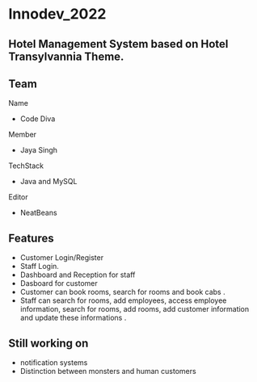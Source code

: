 # Innodev_2022

## Hotel Management System based on Hotel Transylvannia Theme.

## Team
Name
- Code Diva

Member
- Jaya Singh

TechStack
- Java and MySQL


Editor
 - NeatBeans
 
## Features
- Customer Login/Register
- Staff Login.
- Dashboard and Reception for staff
- Dasboard for customer
- Customer can book rooms, search for rooms and book cabs .
- Staff can search for rooms, add employees, access employee information, search for rooms, add rooms, add customer information and update these informations .

## Still working on 
 - notification systems
 - Distinction between monsters and human customers

